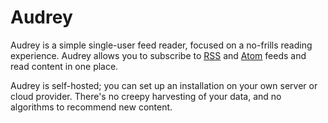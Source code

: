 
# Audrey

Audrey is a simple single-user feed reader, focused on a no-frills reading experience. Audrey allows you to subscribe to [RSS](https://en.wikipedia.org/wiki/RSS) and [Atom](https://en.wikipedia.org/wiki/Atom_(Web_standard)) feeds and read content in one place.

Audrey is self-hosted; you can set up an installation on your own server or cloud provider. There's no creepy harvesting of your data, and no algorithms to recommend new content.
